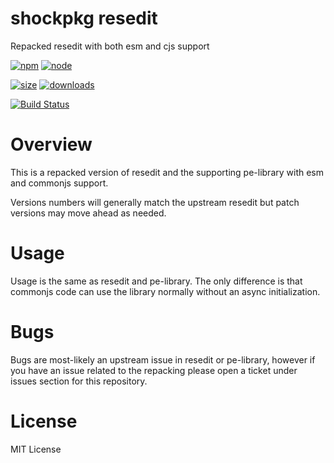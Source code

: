 # shockpkg resedit

Repacked resedit with both esm and cjs support

[![npm](https://img.shields.io/npm/v/@shockpkg/resedit.svg)](https://npmjs.com/package/@shockpkg/resedit)
[![node](https://img.shields.io/node/v/@shockpkg/resedit.svg)](https://nodejs.org)

[![size](https://packagephobia.now.sh/badge?p=@shockpkg/resedit)](https://packagephobia.now.sh/result?p=@shockpkg/resedit)
[![downloads](https://img.shields.io/npm/dm/@shockpkg/resedit.svg)](https://npmcharts.com/compare/@shockpkg/resedit?minimal=true)

[![Build Status](https://github.com/shockpkg/resedit/workflows/main/badge.svg)](https://github.com/shockpkg/resedit/actions?query=workflow%3Amain+branch%3Amaster)

# Overview

This is a repacked version of resedit and the supporting pe-library with esm and commonjs support.

Versions numbers will generally match the upstream resedit but patch versions may move ahead as needed.

# Usage

Usage is the same as resedit and pe-library. The only difference is that commonjs code can use the library normally without an async initialization.

# Bugs

Bugs are most-likely an upstream issue in resedit or pe-library, however if you have an issue related to the repacking please open a ticket under issues section for this repository.

# License

MIT License
